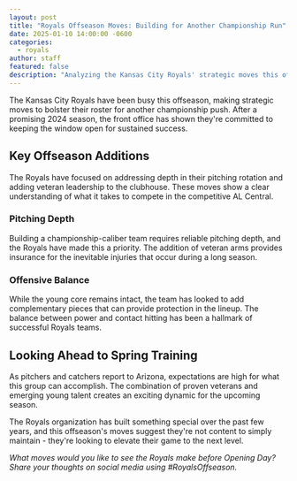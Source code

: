 ```yaml
---
layout: post
title: "Royals Offseason Moves: Building for Another Championship Run"
date: 2025-01-10 14:00:00 -0600
categories:
  - royals
author: staff
featured: false
description: "Analyzing the Kansas City Royals' strategic moves this offseason as they aim to build on their recent success."
---
```


The Kansas City Royals have been busy this offseason, making strategic moves to bolster their roster for another championship push. After a promising 2024 season, the front office has shown they're committed to keeping the window open for sustained success.

## Key Offseason Additions

The Royals have focused on addressing depth in their pitching rotation and adding veteran leadership to the clubhouse. These moves show a clear understanding of what it takes to compete in the competitive AL Central.

### Pitching Depth

Building a championship-caliber team requires reliable pitching depth, and the Royals have made this a priority. The addition of veteran arms provides insurance for the inevitable injuries that occur during a long season.

### Offensive Balance

While the young core remains intact, the team has looked to add complementary pieces that can provide protection in the lineup. The balance between power and contact hitting has been a hallmark of successful Royals teams.

## Looking Ahead to Spring Training

As pitchers and catchers report to Arizona, expectations are high for what this group can accomplish. The combination of proven veterans and emerging young talent creates an exciting dynamic for the upcoming season.

The Royals organization has built something special over the past few years, and this offseason's moves suggest they're not content to simply maintain - they're looking to elevate their game to the next level.

*What moves would you like to see the Royals make before Opening Day? Share your thoughts on social media using #RoyalsOffseason.*